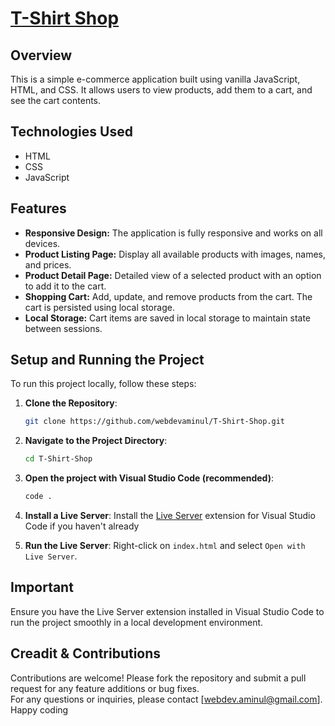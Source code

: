 # [T-Shirt Shop](https://t-shirt-shop-beta.vercel.app)

## Overview

This is a simple e-commerce application built using vanilla JavaScript, HTML, and CSS. It allows users to view products, add them to a cart, and see the cart contents.

## Technologies Used

- HTML
- CSS
- JavaScript

## Features

- **Responsive Design:** The application is fully responsive and works on all devices.
- **Product Listing Page:** Display all available products with images, names, and prices.
- **Product Detail Page:** Detailed view of a selected product with an option to add it to the cart.
- **Shopping Cart:** Add, update, and remove products from the cart. The cart is persisted using local storage.
- **Local Storage:** Cart items are saved in local storage to maintain state between sessions.

## Setup and Running the Project

To run this project locally, follow these steps:

1. **Clone the Repository**:

   ```bash
   git clone https://github.com/webdevaminul/T-Shirt-Shop.git
   ```

2. **Navigate to the Project Directory**:

   ```bash
   cd T-Shirt-Shop
   ```

3. **Open the project with Visual Studio Code (recommended)**:

   ```bash
   code .
   ```

4. **Install a Live Server**:
   Install the [Live Server](https://marketplace.visualstudio.com/items?itemName=ritwickdey.LiveServer) extension for Visual Studio Code if you haven't already

5. **Run the Live Server**:
   Right-click on `index.html` and select `Open with Live Server`.

## Important

Ensure you have the Live Server extension installed in Visual Studio Code to run the project smoothly in a local development environment.

## Creadit & Contributions

Contributions are welcome! Please fork the repository and submit a pull request for any feature additions or bug fixes.  
For any questions or inquiries, please contact [webdev.aminul@gmail.com].  
Happy coding
